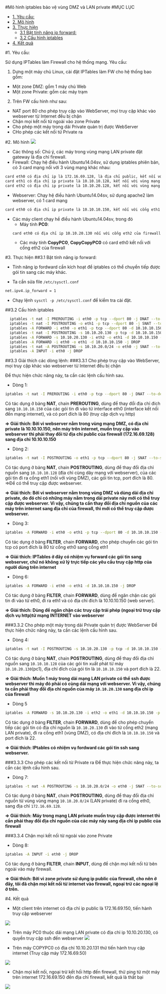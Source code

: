 #Mô hình iptables bảo vệ vùng DMZ và LAN private
#MỤC LỤC
- [1. Yêu cầu:](#yeucau)
- [2. Mô hình](#mohinh)
- [3. Thực hiện](#thuchien)
  - [3.1 Bật tính năng ip forward:](#ipforward)
  - [3.2 Cấu hình iptables](#cauhinh)
- [4. Kết quả](#ketqua)


<a name="yeucau"></a>
#1. Yêu cầu:

Sử dụng IPTables làm Firewall cho hệ thống mạng. Yêu cầu:

1. Dựng một máy chủ Linux, cài đặt IPTables làm FW cho hệ thống bao gồm:
  - Một zone DMZ: gồm 1 máy chủ Web
  - Một zone Private: gồm các máy trạm

2. Trên FW cấu hình như sau:
  - NAT port 80 cho phép truy cập vào WebServer, mọi truy cập khác vào webserver từ Internet đều bị chặn
  - Chặn mọi kết nối từ ngoài vào zone Private
  - Cho phép một máy trong dải Private quản trị được WebServer
  - CHo phép các kết nối từ Private ra

<a name="mohinh"></a>
#2. Mô hình
![](http://image.prntscr.com/image/9fe6f0f152644db48cc7fded8c32edd9.png)

- Các thông số: Chú ý, các máy trong vùng mạng LAN private đặt gateway là địa chỉ firewall.
- Firewall: Chạy hệ điều hành Ubuntu14.04sv, sử dụng iptables phiên bản, có 3 card mạng nối với 3 vùng mạng khác nhau:
```sh
card eth0 có địa chỉ ip là 172.16.69.128, là địa chỉ public, kết nối với nhà cung cấp dịch vụ INTERNET
card eth1 có địa chỉ ip private là 10.10.10.128, kết nối với vùng mạng DMZ (Webserver)
card eth2 có địa chỉ ip private là 10.10.20.128, kết nối với vùng mạng LAN private.
```
- Webserver: Chạy hệ điều hành Ubuntu14.04sv, sử dụng apache2 làm webserver, có 1 card mạng
```sh
card eth0 có địa chỉ ip private là 10.10.10.150, kết nối với cổng eth1 của firewall
```
- Các máy client chạy hề điều hành Ubuntu14.04sv, trong đó
  - Máy tính **PC0**:
  ```sh
  card eth0 có địa chỉ ip 10.10.20.130 nối với cổng eth2 của firewall, PC0 có quyền truy cập ssh đến webserver
  ```
  - Các máy tính **CopyPC0**, **CopyCopyPC0** có card eth0 kết nối với cổng eth2 của firewall

<a name="thuchien"></a>
#3. Thực hiện
<a name="ipforward"></a>
##3.1 Bật tính năng ip forward:
- Tính năng ip fordward cần kích hoạt để iptables có thể chuyển tiếp được gói tin sang các máy khác.

- Ta cần sửa file `/etc/sysctl.conf`

```sh
net.ipv4.ip_forward = 1
```
- Chạy lệnh `sysctl -p /etc/sysctl.conf` để kiểm tra cài đặt.

<a name="cauhinh"></a>
##3.2 Cấu hình iptables

```sh
  iptables -t nat -I PREROUTING -i eth0 -p tcp --dport 80 -j DNAT --to-destination 10.10.10.150
  iptables -t nat -I POSTROUTING -o eth1 -p tcp --dport 80 -j SNAT --to-source 10.10.10.128
  iptables -A FORWARD -i eth0 -o eth1 -p tcp --dport 80 -d 10.10.10.150 -j ACCEPT
  iptables -t nat -I POSTROUTING -s 10.10.20.130 -p tcp -d 10.10.10.150 --dport 22 -j SNAT --to-source 10.10.10.128
  iptables -A FORWARD -s 10.10.20.130 -i eth2 -o eth1 -d 10.10.10.150 -p tcp --dport 22 -j ACCEPT
  iptables -A FORWARD -i eth0 -o eth1 -d 10.10.10.150 -j DROP
  iptables -t nat -A POSTROUTING -s 10.10.20.0/24 -o eth0 -j SNAT --to-source 172.16.69.128
  iptables -A INPUT -i eth0 -j DROP
```

##3.3 Giải thích các dòng lệnh:
###3.3.1 Cho phép truy cập vào WebServer, mọi truy cập khác vào webserver từ Internet đều bị chặn

Để thực hiện chức năng này, ta cần các lệnh cấu hình sau.
- Dòng 1:
```sh
iptables -t nat -I PREROUTING -i eth0 -p tcp --dport 80 -j DNAT --to-destination 10.10.10.150
```
Có tác dụng ở bảng **NAT**, chain **PREROUTING**, dùng để thay đổi địa chỉ đích sang `10.10.10.150` của các gói tin đi vào từ interface eth0 (interface kết nối đến mạng internet), và có port đích là 80 (truy cập dịch vụ http)

**=> Giải thích: Bởi vì webserver nằm trong vùng mạng DMZ, có địa chỉ private là 10.10.10.150, nên máy trên internet, muốn truy cập vào webserver thì phải thay đổi từ địa chỉ public của firewall (172.16.69.128) sang địa chỉ 10.10.10.150**

- Dòng 2:
```sh
iptables -t nat -I POSTROUTING -o eth1 -p tcp --dport 80 -j SNAT --to-source 10.10.10.128
```
Có tác dụng ở bảng **NAT**, chain **POSTROUTING**, dùng để thay đổi địa chỉ nguồn sang `10.10.10.128` (địa chỉ cùng dãy mạng với webserver), của các gói tin đi ra cổng eth1 (nối với vùng DMZ), các gói tin tcp, port đích là 80. =>Để có thể truy cập được webserver.

**=> Giải thích: Bởi vì webserver nằm trong vùng DMZ và dùng dải địa chỉ private, do đó chỉ có những máy nằm trong dải private này mới có thể truy cập được webserver. Vì vậy, chúng ta cần thay đổi địa chỉ nguồn của các máy trên internet sang địa chỉ của firewall, thì mới có thể truy cập được webserver.**
- Dòng 3:
```sh
iptables -A FORWARD -i eth0 -o eth1 -p tcp --dport 80 -d 10.10.10.150 -j ACCEPT
```
Có tác dụng ở bảng **FILTER**, chain **FORWARD**, cho phép chuyển các gói tin tcp có port đích là 80 từ cổng eth0 sang cổng eth1

**=> Giải thích: IPTables ở đây có nhiệm vụ forward các gói tin sang webserver, chứ nó không xử lý trực tiếp các yêu cầu truy cập http của người dùng trên internet**

- Dòng 6:
```sh
iptables -A FORWARD -i eth0 -o eth1 -d 10.10.10.150 -j DROP
```
Có tác dụng ở bảng **FILTER**, chain **FORWARD**, dùng để ngăn chặn các gói tin đi vào từ eth0, đi ra eth1 và có địa chỉ đích là 10.10.10.150 (web server).

**=> Giải thích: Dùng để ngăn chặn các truy cập trái phép (ngoại trừ truy cập dịch vụ http)từ mạng INTERNET vào webserver**

###3.3.2 Cho phép một máy trong dải Private quản trị được WebServer
Để thực hiện chức năng này, ta cần các lệnh cấu hình sau.

- Dòng 4:
```sh
iptables -t nat -I POSTROUTING -s 10.10.20.130 -p tcp -d 10.10.10.150 --dport 22 -j SNAT --to-source 10.10.10.128
```
Có tác dụng ở bảng **NAT**, chain **POSTROUTING**, dùng để thay đổi địa chỉ nguồn sang `10.10.10.128` của các gói tin xuất phát từ máy `10.10.20.130`(pc1), địa chỉ đích của gói tin là `10.10.10.150` và port đích là 22.

**=> Giải thích: Muốn 1 máy trong dải mạng LAN private có thể ssh được webserver thì máy đó phải có cùng dải mạng với webserver. Vì vậy, chúng ta cần phải thay đổi địa chỉ nguồn của máy `10.10.20.130` sang địa chỉ ip của firewall**

- Dòng 5
```sh
iptables -A FORWARD -s 10.10.20.130 -i eth2 -o eth1 -d 10.10.10.150 -p tcp --dport 22 -j ACCEPT
```
Có tác dụng ở bảng **FILTER**, chain **FORWARD**, dùng để cho phép chuyển tiếp các gói tin có địa chỉ nguồn là `10.10.20.130` đi vào từ cổng eth2 (mạng LAN private), đi ra cổng eth1 (vùng DMZ), có địa chỉ đích là `10.10.10.150` và port đích là 22.

**=> Giải thích: IPtables có nhiệm vụ fordward các gói tin ssh sang webserver.**


###3.3.3 Cho phép các kết nối từ Private ra
Để thực hiện chức năng này, ta cần các lệnh cấu hình sau.

- Dòng 7:
```sh
iptables -t nat -A POSTROUTING -s 10.10.20.0/24 -o eth0 -j SNAT --to-source 172.16.69.128
```
Có tác dụng ở bảng **NAT**, chain **POSTROUTING**, dùng để thay đổi địa chỉ nguồn từ vùng vùng mạng `10.10.20.0/24` (LAN private) đi ra cổng eth0, sang địa chỉ `172.16.69.128`.

**=> Giải thích: Máy trong mạng LAN private muốn truy cập được internet thì cần phải thay đổi địa chỉ nguồn của các máy này sang địa chỉ ip public của firewall**


###3.3.4 Chặn mọi kết nối từ ngoài vào zone Private
- Dòng 8:
```sh
iptables -A INPUT -i eth0 -j DROP
```
Có tác dụng ở bảng **FILTER**, chain **INPUT**, dùng để chặn mọi kết nối từ bên ngoài vào máy firewall.

**=> Giải thích: Bởi vì zone private sử dụng ip public của firewall, cho nên ở đây, tôi đã chặn mọi kết nối từ internet vào firewall, ngoại trừ các ngoại lệ ở trên.**

<a name="ketqua"></a>
#4. Kết quả

- Một client trên internet có địa chỉ ip public là 172.16.69.150, tiến hành truy cập webserver

![](http://image.prntscr.com/image/507cd7073c914bc6bef403acb7f75d32.png)

- Trên máy PC0 thuộc dải mạng LAN private có địa chỉ ip 10.10.20.130, có quyền truy cập ssh đến webserver
![](http://image.prntscr.com/image/baa3542a0b5644fea50fa96ade1150fa.png)

- Trên máy COPYPC0 có địa chỉ 10.10.20.131 thử tiến hành truy cập internet (Truy cập máy 172.16.69.50)

![](http://image.prntscr.com/image/011847fd5617476ea0962f37d39fe41b.png)

- Chặn mọi kết nối, ngoại trừ kết hối http đến firewall, thử ping từ một máy trên internet 172.16.69.150 đến địa chỉ firewall, kết quả là thất bại

![](http://image.prntscr.com/image/fe0c7c9d46ee48f3aafa411423f1c4a7.png)
